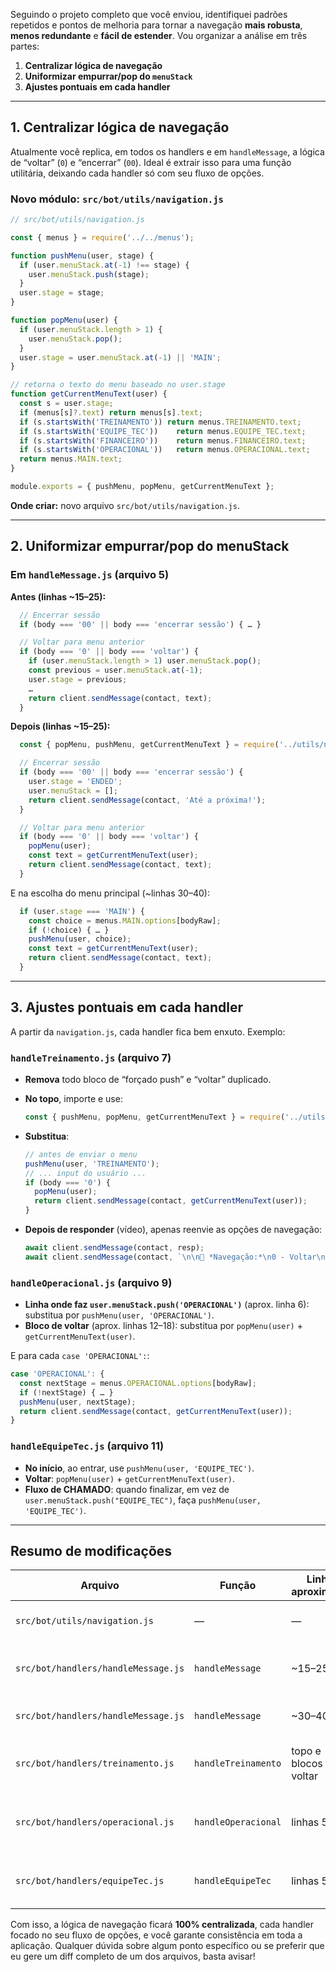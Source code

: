 Seguindo o projeto completo que você enviou, identifiquei padrões repetidos e pontos de melhoria para tornar a navegação **mais robusta**, **menos redundante** e **fácil de estender**. Vou organizar a análise em três partes:

1. **Centralizar lógica de navegação**
2. **Uniformizar empurrar/pop do `menuStack`**
3. **Ajustes pontuais em cada handler**

---

## 1. Centralizar lógica de navegação

Atualmente você replica, em todos os handlers e em `handleMessage`, a lógica de “voltar” (`0`) e “encerrar” (`00`). Ideal é extrair isso para uma função utilitária, deixando cada handler só com seu fluxo de opções.

### Novo módulo: `src/bot/utils/navigation.js`

```js
// src/bot/utils/navigation.js

const { menus } = require('../../menus');

function pushMenu(user, stage) {
  if (user.menuStack.at(-1) !== stage) {
    user.menuStack.push(stage);
  }
  user.stage = stage;
}

function popMenu(user) {
  if (user.menuStack.length > 1) {
    user.menuStack.pop();
  }
  user.stage = user.menuStack.at(-1) || 'MAIN';
}

// retorna o texto do menu baseado no user.stage
function getCurrentMenuText(user) {
  const s = user.stage;
  if (menus[s]?.text) return menus[s].text;
  if (s.startsWith('TREINAMENTO')) return menus.TREINAMENTO.text;
  if (s.startsWith('EQUIPE_TEC'))    return menus.EQUIPE_TEC.text;
  if (s.startsWith('FINANCEIRO'))    return menus.FINANCEIRO.text;
  if (s.startsWith('OPERACIONAL'))   return menus.OPERACIONAL.text;
  return menus.MAIN.text;
}

module.exports = { pushMenu, popMenu, getCurrentMenuText };
```

**Onde criar:** novo arquivo `src/bot/utils/navigation.js`.

---

## 2. Uniformizar empurrar/pop do menuStack

### Em `handleMessage.js` (arquivo 5)

**Antes (linhas \~15–25):**

```js
  // Encerrar sessão
  if (body === '00' || body === 'encerrar sessão') { … }

  // Voltar para menu anterior
  if (body === '0' || body === 'voltar') {
    if (user.menuStack.length > 1) user.menuStack.pop();
    const previous = user.menuStack.at(-1);
    user.stage = previous;
    …
    return client.sendMessage(contact, text);
  }
```

**Depois (linhas \~15–25):**

```js
  const { popMenu, pushMenu, getCurrentMenuText } = require('../utils/navigation');

  // Encerrar sessão
  if (body === '00' || body === 'encerrar sessão') {
    user.stage = 'ENDED';
    user.menuStack = [];
    return client.sendMessage(contact, 'Até a próxima!');
  }

  // Voltar para menu anterior
  if (body === '0' || body === 'voltar') {
    popMenu(user);
    const text = getCurrentMenuText(user);
    return client.sendMessage(contact, text);
  }
```

E na escolha do menu principal (\~linhas 30–40):

```js
  if (user.stage === 'MAIN') {
    const choice = menus.MAIN.options[bodyRaw];
    if (!choice) { … }
    pushMenu(user, choice);
    const text = getCurrentMenuText(user);
    return client.sendMessage(contact, text);
  }
```

---

## 3. Ajustes pontuais em cada handler

A partir da `navigation.js`, cada handler fica bem enxuto. Exemplo:

### `handleTreinamento.js` (arquivo 7)

* **Remova** todo bloco de “forçado push” e “voltar” duplicado.

* **No topo**, importe e use:

  ```js
  const { pushMenu, popMenu, getCurrentMenuText } = require('../utils/navigation');
  ```

* **Substitua**:

  ```js
  // antes de enviar o menu
  pushMenu(user, 'TREINAMENTO');
  // ... input do usuário ...
  if (body === '0') {
    popMenu(user);
    return client.sendMessage(contact, getCurrentMenuText(user));
  }
  ```

* **Depois de responder** (vídeo), apenas reenvie as opções de navegação:

  ```js
  await client.sendMessage(contact, resp);
  await client.sendMessage(contact, `\n\n📲 *Navegação:*\n0 - Voltar\n00 - Encerrar sessão`);
  ```

### `handleOperacional.js` (arquivo 9)

* **Linha onde faz `user.menuStack.push('OPERACIONAL')`** (aprox. linha 6): substitua por `pushMenu(user, 'OPERACIONAL')`.
* **Bloco de voltar** (aprox. linhas 12–18): substitua por `popMenu(user)` + `getCurrentMenuText(user)`.

E para cada `case 'OPERACIONAL':`:

```js
case 'OPERACIONAL': {
  const nextStage = menus.OPERACIONAL.options[bodyRaw];
  if (!nextStage) { … }
  pushMenu(user, nextStage);
  return client.sendMessage(contact, getCurrentMenuText(user));
}
```

### `handleEquipeTec.js` (arquivo 11)

* **No início**, ao entrar, use `pushMenu(user, 'EQUIPE_TEC')`.
* **Voltar**: `popMenu(user)` + `getCurrentMenuText(user)`.
* **Fluxo de CHAMADO**: quando finalizar, em vez de `user.menuStack.push("EQUIPE_TEC")`, faça `pushMenu(user, 'EQUIPE_TEC')`.

---

## Resumo de modificações

| Arquivo                             | Função              | Linha aproximada        | O que alterar                                                                     |
| ----------------------------------- | ------------------- | ----------------------- | --------------------------------------------------------------------------------- |
| `src/bot/utils/navigation.js`       | —                   | —                       | **Novo arquivo** com `pushMenu`, `popMenu`, `getCurrentMenuText`.                 |
| `src/bot/handlers/handleMessage.js` | `handleMessage`     | \~15–25                 | Importar utilitários e substituir bloco de `if(body==='0')` / `if(body==='00')`.  |
| `src/bot/handlers/handleMessage.js` | `handleMessage`     | \~30–40                 | No menu MAIN, usar `pushMenu` e `getCurrentMenuText`.                             |
| `src/bot/handlers/treinamento.js`   | `handleTreinamento` | topo e blocos de voltar | Remover duplicação, usar `pushMenu`, `popMenu`, `getCurrentMenuText`.             |
| `src/bot/handlers/operacional.js`   | `handleOperacional` | linhas 5–15             | Substituir `user.menuStack.push` por `pushMenu`, e bloco de voltar por `popMenu`. |
| `src/bot/handlers/equipeTec.js`     | `handleEquipeTec`   | linhas 5–15             | Mesmo que acima: usar utilitários de navegação para push/pop e texto.             |

Com isso, a lógica de navegação ficará **100% centralizada**, cada handler focado no seu fluxo de opções, e você garante consistência em toda a aplicação. Qualquer dúvida sobre algum ponto específico ou se preferir que eu gere um diff completo de um dos arquivos, basta avisar!
